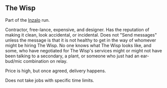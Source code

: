 ## The Wisp

Part of the [Inzalo](InzaloShadowEarth) run.

Contractor, free-lance, expensive, and designer.  Has the reputation
of making it clean, look accidental, or incidental.  Does not "Send
messages" unless the message is that it is not healthy to get in the
way of whomever might be hiring The Wisp.  No one knows what The Wisp
looks like, and some, who have negotiated for The Wisp's services
might or might not have been talking to a secondary, a plant, or
someone who just had an ear-bud/mic combination on relay.

Price is high, but once agreed, delivery happens.

Does not take jobs with specific time limits.
